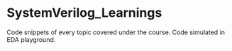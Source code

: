 # SystemVerilog_Learnings
Code snippets of every topic covered under the course.
Code simulated in EDA playground.

